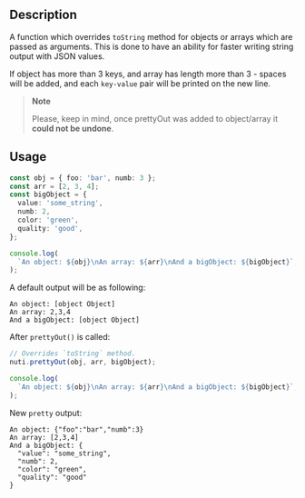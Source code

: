 ## Description

A function which overrides `toString` method for objects or arrays which are passed as arguments.
This is done to have an ability for faster writing string output with JSON values.

If object has more than 3 keys, and array has length more than 3 - spaces will be added,
and each `key-value` pair will be printed on the new line.

> **Note**
>
> Please, keep in mind, once prettyOut was added to object/array it **could not be undone**.

## Usage

```ts
const obj = { foo: 'bar', numb: 3 };
const arr = [2, 3, 4];
const bigObject = {
  value: 'some_string',
  numb: 2,
  color: 'green',
  quality: 'good',
};

console.log(
  `An object: ${obj}\nAn array: ${arr}\nAnd a bigObject: ${bigObject}`,
);
```

A default output will be as following:

```log
An object: [object Object]
An array: 2,3,4
And a bigObject: [object Object]
```

After `prettyOut()` is called:

```ts
// Overrides `toString` method.
nuti.prettyOut(obj, arr, bigObject);

console.log(
  `An object: ${obj}\nAn array: ${arr}\nAnd a bigObject: ${bigObject}`,
);
```

New `pretty` output:

```log
An object: {"foo":"bar","numb":3}
An array: [2,3,4]
And a bigObject: {
  "value": "some_string",
  "numb": 2,
  "color": "green",
  "quality": "good"
}
```

